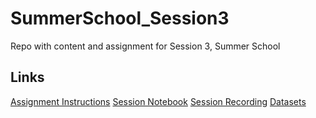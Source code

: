 # SummerSchool_Session3
Repo with content and assignment for Session 3, Summer School
## Links
[Assignment Instructions](Assignment.md)
[Session Notebook]()
[Session Recording]()
[Datasets]()
